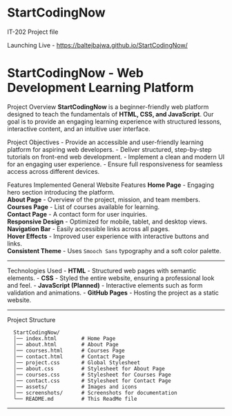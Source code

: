 # StartCodingNow
IT-202 Project file 


Launching Live - https://baltejbajwa.github.io/StartCodingNow/


# StartCodingNow - Web Development Learning Platform

Project Overview
**StartCodingNow** is a beginner-friendly web platform designed to teach the fundamentals of **HTML, CSS, and JavaScript**. Our goal is to provide an engaging learning experience with structured lessons, interactive content, and an intuitive user interface.

Project Objectives
      - Provide an accessible and user-friendly learning platform for aspiring web developers.
      - Deliver structured, step-by-step tutorials on front-end web development.
      - Implement a clean and modern UI for an engaging user experience.
      - Ensure full responsiveness for seamless access across different devices.

Features Implemented
      General Website Features
      **Home Page** - Engaging hero section introducing the platform.  
      **About Page** - Overview of the project, mission, and team members.  
      **Courses Page** - List of courses available for learning.  
      **Contact Page** - A contact form for user inquiries.  
      **Responsive Design** - Optimized for mobile, tablet, and desktop views.  
      **Navigation Bar** - Easily accessible links across all pages.  
      **Hover Effects** - Improved user experience with interactive buttons and links.  
      **Consistent Theme** - Uses `Smooch Sans` typography and a soft color palette.

---

Technologies Used
      - **HTML** - Structured web pages with semantic elements.
      - **CSS** - Styled the entire website, ensuring a professional look and feel.
      - **JavaScript (Planned)** - Interactive elements such as form validation and animations.
      - **GitHub Pages** - Hosting the project as a static website.

---
Project Structure

      StartCodingNow/
      │── index.html        # Home Page
      │── about.html        # About Page
      │── courses.html      # Courses Page
      │── contact.html      # Contact Page
      │── project.css       # Global Stylesheet
      │── about.css         # Stylesheet for About Page
      │── courses.css       # Stylesheet for Courses Page
      │── contact.css       # Stylesheet for Contact Page
      │── assets/           # Images and icons
      │── screenshots/      # Screenshots for documentation
      └── README.md         # This ReadMe file
---
